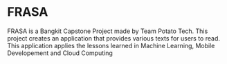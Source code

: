 # FRASA
FRASA is a Bangkit Capstone Project made by Team Potato Tech. This project creates an application that provides various texts for users to read. This application applies the lessons learned in Machine Learning, Mobile Developement and Cloud Computing
